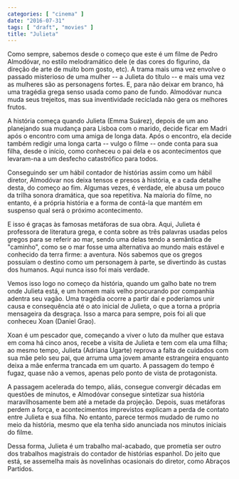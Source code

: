 ```yaml
---
categories: [ "cinema" ]
date: "2016-07-31"
tags: [ "draft", "movies" ]
title: "Julieta"
---
```

Como sempre, sabemos desde o começo que este é um filme de Pedro
Almodóvar, no estilo melodramático dele (e das cores do figurino,
da direção de arte de muito bom gosto, etc). A trama mais uma vez
envolve o passado misterioso de uma mulher -- a Julieta do título --
e mais uma vez as mulheres são as personagens fortes. E, para não
deixar em branco, há uma tragédia grega senso usada como pano de
fundo. Almodóvar nunca muda seus trejeitos, mas sua inventividade
reciclada não gera os melhores frutos.

A história começa quando Julieta (Emma Suárez), depois de um ano
planejando sua mudança para Lisboa com o marido, decide ficar em
Madri após o encontro com uma amiga de longa data. Após o encontro,
ela decide também redigir uma longa carta -- vulgo o filme -- onde
conta para sua filha, desde o início, como conheceu o pai dela e os
acontecimentos que levaram-na a um desfecho catastrófico para todos.

Conseguindo ser um hábil contador de histórias assim como um hábil
diretor, Almodóvar nos deixa tensos e presos à história, e a cada
detalhe desta, do começo ao fim. Algumas vezes, é verdade, ele abusa
um pouco da trilha sonora dramática, que soa repetitiva. Na maioria do
filme, no entanto, é a própria história e a forma de contá-la que
mantém em suspenso qual será o próximo acontecimento.

E isso é graças às famosas metáforas de sua obra. Aqui, Julieta
é professora de literatura grega, e conta sobre as três palavras
usadas pelos gregos para se referir ao mar, sendo uma delas tendo a
semântica de "caminho", como se o mar fosse uma alternativa ao mundo
mais estável e conhecido da terra firme: a aventura. Nós sabemos que
os gregos possuíam o destino como um personagem à parte, se divertindo
às custas dos humanos. Aqui nunca isso foi mais verdade.

Vemos isso logo no começo da história, quando um galho bate no trem
onde Julieta está, e um homem mais velho procurando por companhia
adentra seu vagão. Uma tragédia ocorre a partir daí e poderíamos
unir causa e consequência até o ato inicial de Julieta, o que a torna
a própria mensageira da desgraça. Isso a marca para sempre, pois foi
ali que conheceu Xoan (Daniel Grao).

Xoan é um pescador que, começando a viver o luto da mulher que estava em
coma há cinco anos, recebe a visita de Julieta e tem com ela uma filha;
ao mesmo tempo, Julieta (Adriana Ugarte) reprova a falta de cuidados com
sua mãe pelo seu pai, que arruma uma jovem amante estrangeira enquanto
deixa a mãe enferma trancada em um quarto. A passagem do tempo é fugaz,
quase não a vemos, apenas pelo ponto de vista de protagonista.

A passagem acelerada do tempo, aliás, consegue convergir décadas em
questões de minutos, e Almodóvar consegue sintetizar sua história
maravilhosamente bem até a metade da projeção. Depois, suas metáforas
perdem a força, e acontecimentos imprevistos explicam a perda de
contato entre Julieta e sua filha. No entanto, parece termos mudado
de rumo no meio da história, mesmo que ela tenha sido anunciada nos
minutos iniciais do filme.

Dessa forma, Julieta é um trabalho mal-acabado, que prometia ser outro
dos trabalhos magistrais do contador de histórias espanhol. Do jeito
que está, se assemelha mais às novelinhas ocasionais do diretor,
como Abraços Partidos.
